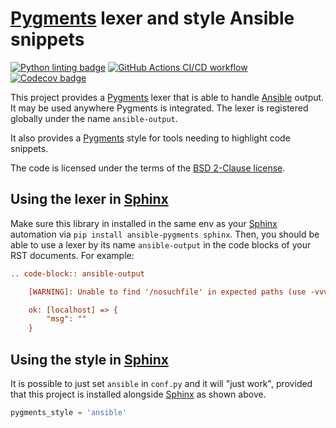 # [Pygments] lexer and style Ansible snippets

[![Python linting badge](https://github.com/ansible-community/ansible-pygments/workflows/Python%20linting/badge.svg?event=push&branch=main)](https://github.com/ansible-community/ansible-pygments/actions?query=workflow%3A%22Python+linting%22+branch%3Amain)
[![GitHub Actions CI/CD workflow](https://github.com/ansible-community/ansible-pygments/actions/workflows/ci-cd.yml/badge.svg)](https://github.com/ansible-community/ansible-pygments/actions/workflows/ci-cd.yml)
[![Codecov badge](https://img.shields.io/codecov/c/github/ansible-community/ansible-pygments)](https://codecov.io/gh/ansible-community/ansible-pygments)

This project provides a [Pygments] lexer that is able to handle
[Ansible] output. It may be used anywhere Pygments is integrated.
The lexer is registered globally under the name `ansible-output`.

It also provides a [Pygments] style for tools needing to highlight
code snippets.

The code is licensed under the terms of the [BSD 2-Clause license].

## Using the lexer in [Sphinx]

Make sure this library in installed in the same env as your [Sphinx]
automation via `pip install ansible-pygments sphinx`. Then, you should
be able to use a lexer by its name `ansible-output` in the code blocks
of your RST documents. For example:

```rst
.. code-block:: ansible-output

    [WARNING]: Unable to find '/nosuchfile' in expected paths (use -vvvvv to see paths)

    ok: [localhost] => {
        "msg": ""
    }
```

## Using the style in [Sphinx]

It is possible to just set `ansible` in `conf.py` and it will "just
work", provided that this project is installed alongside [Sphinx] as
shown above.

```python
pygments_style = 'ansible'
```

[Ansible]: https://www.ansible.com/?utm_medium=github-or-pypi&utm_source=ansible-pygments--readme
[Pygments]: https://pygments.org
[Sphinx]: https://www.sphinx-doc.org
[BSD 2-Clause license]: https://opensource.org/licenses/BSD-2-Clause
